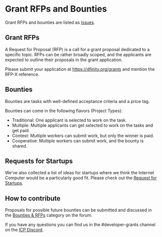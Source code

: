 # Grant RFPs and Bounties

Grant RFPs and bounties are listed as [Issues](https://github.com/dfinity/grant-rfps/issues).

## Grant RFPs

A Request for Proposal (RFP) is a call for a grant proposal dedicated to a specific topic. RFPs can be rather broadly scoped, and the applicants are expected to outline their proposals in the grant application.

Please submit your application at https://dfinity.org/grants and mention the RFP-X reference.

## Bounties

Bounties are tasks with well-defined acceptance criteria and a price tag.

Bounties can come in the following flavors (Project Types):
- Traditional: One applicant is selected to work on the task.
- Multiple: Multiple applicants can get selected to work on the tasks and get paid.
- Contest: Multiple workers can submit work, but only the winner is paid.
- Cooperative: Multiple workers can submit work, and the bounty is shared.

## Requests for Startups

We've also collected a list of ideas for startups where we think the Internet Computer would be a particularly good fit. Please check out the [Request for Startups](./requests-for-startups.md).

## How to contribute

Proposals for possible future bounties can be submitted and discussed in the [Bounties & RFPs](https://forum.dfinity.org/c/developers/bounties-rfps/37) category on the forum.

If you have any questions you can find us in the #developer-grants channel on the [ICP Discord](https://discord.internetcomputer.org).
